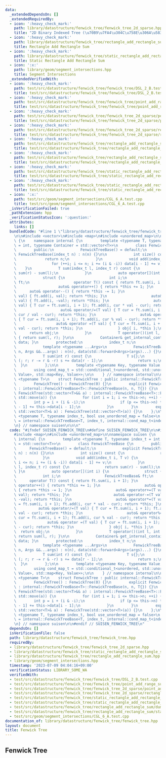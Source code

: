 ```yaml
---
data:
  _extendedDependsOn: []
  _extendedRequiredBy:
  - icon: ':heavy_check_mark:'
    path: library/datastructure/fenwick_tree/fenwick_tree_2d_sparse.hpp
    title: "2D Binary Indexed Tree (\u70B9\u7FA4\u304C\u758E\u306A\u5834\u5408)"
  - icon: ':heavy_check_mark:'
    path: library/datastructure/fenwick_tree/rectangle_add_rectangle_sum.hpp
    title: Rectangle Add Rectangle Sum
  - icon: ':heavy_check_mark:'
    path: library/datastructure/fenwick_tree/static_rectangle_add_rectangle_sum.hpp
    title: Static Rectangle Add Rectangle Sum
  - icon: ':x:'
    path: library/geom/segment_intersections.hpp
    title: Segment Intersections
  _extendedVerifiedWith:
  - icon: ':heavy_check_mark:'
    path: test/src/datastructure/fenwick_tree/fenwick_tree/DSL_2_B.test.cpp
    title: test/src/datastructure/fenwick_tree/fenwick_tree/DSL_2_B.test.cpp
  - icon: ':heavy_check_mark:'
    path: test/src/datastructure/fenwick_tree/fenwick_tree/point_add_range_sum.test.cpp
    title: test/src/datastructure/fenwick_tree/fenwick_tree/point_add_range_sum.test.cpp
  - icon: ':heavy_check_mark:'
    path: test/src/datastructure/fenwick_tree/fenwick_tree_2d_sparse/point_add_rectangle_sum.test.cpp
    title: test/src/datastructure/fenwick_tree/fenwick_tree_2d_sparse/point_add_rectangle_sum.test.cpp
  - icon: ':heavy_check_mark:'
    path: test/src/datastructure/fenwick_tree/fenwick_tree_2d_sparse/rectangle_sum.test.cpp
    title: test/src/datastructure/fenwick_tree/fenwick_tree_2d_sparse/rectangle_sum.test.cpp
  - icon: ':heavy_check_mark:'
    path: test/src/datastructure/fenwick_tree/rectangle_add_rectangle_sum/dummy.test.cpp
    title: test/src/datastructure/fenwick_tree/rectangle_add_rectangle_sum/dummy.test.cpp
  - icon: ':heavy_check_mark:'
    path: test/src/datastructure/fenwick_tree/rectangle_add_rectangle_sum/static_rectangle_add_rectangle_sum.test.cpp
    title: test/src/datastructure/fenwick_tree/rectangle_add_rectangle_sum/static_rectangle_add_rectangle_sum.test.cpp
  - icon: ':heavy_check_mark:'
    path: test/src/datastructure/fenwick_tree/static_rectangle_add_rectangle_sum/dummy.test.cpp
    title: test/src/datastructure/fenwick_tree/static_rectangle_add_rectangle_sum/dummy.test.cpp
  - icon: ':heavy_check_mark:'
    path: test/src/datastructure/fenwick_tree/static_rectangle_add_rectangle_sum/static_rectangle_add_rectangle_sum.test.cpp
    title: test/src/datastructure/fenwick_tree/static_rectangle_add_rectangle_sum/static_rectangle_add_rectangle_sum.test.cpp
  - icon: ':x:'
    path: test/src/geom/segment_intersections/CGL_6_A.test.cpp
    title: test/src/geom/segment_intersections/CGL_6_A.test.cpp
  _isVerificationFailed: true
  _pathExtension: hpp
  _verificationStatusIcon: ':question:'
  attributes:
    links: []
  bundledCode: "#line 1 \"library/datastructure/fenwick_tree/fenwick_tree.hpp\"\n\n\
    \n\n#include <vector>\n#include <map>\n#include <unordered_map>\n\nnamespace suisen\
    \ {\n    namespace internal {\n        template <typename T, typename index_t\
    \ = int, typename Container = std::vector<T>>\n        class FenwickTreeBase {\n\
    \        public:\n            FenwickTreeBase() = default;\n            explicit\
    \ FenwickTreeBase(index_t n) : n(n) {}\n\n            int size() const {\n   \
    \             return n;\n            }\n            void add(index_t i, T v) {\n\
    \                for (++i; i <= n; i += (i & -i)) data[i - 1] += v;\n        \
    \    }\n            T sum(index_t l, index_t r) const {\n                return\
    \ sum(r) - sum(l);\n            }\n            auto operator[](int i) {\n    \
    \            struct {\n                    int i;\n                    FenwickTreeBase&\
    \ ft;\n                    operator T() const { return ft.sum(i, i + 1); }\n \
    \                   auto& operator++() { return *this += 1; }\n              \
    \      auto& operator--() { return *this -= 1; }\n                    auto& operator+=(T\
    \ val) { ft.add(i, val); return *this; }\n                    auto& operator-=(T\
    \ val) { ft.add(i, -val); return *this; }\n                    auto& operator*=(T\
    \ val) { T cur = ft.sum(i, i + 1); ft.add(i, cur * val - cur); return *this; }\n\
    \                    auto& operator/=(T val) { T cur = ft.sum(i, i + 1); ft.add(i,\
    \ cur / val - cur); return *this; }\n                    auto& operator%=(T val)\
    \ { T cur = ft.sum(i, i + 1); ft.add(i, cur % val - cur); return *this; }\n  \
    \                  auto& operator =(T val) { T cur = ft.sum(i, i + 1); ft.add(i,\
    \ val - cur); return *this; }\n                } obj{ i, *this };\n          \
    \      return obj;\n            }\n            T operator()(int l, int r) const\
    \ { return sum(l, r); }\n\n            Container& get_internal_container() { return\
    \ data; }\n        protected:\n            index_t n;\n            Container data;\n\
    \            template <typename ...Args>\n            FenwickTreeBase(index_t\
    \ n, Args &&...args) : n(n), data(std::forward<Args>(args)...) {}\n        private:\n\
    \            T sum(int r) const {\n                T s{};\n                for\
    \ (; r; r -= r & -r) s += data[r - 1];\n                return s;\n          \
    \  }\n        };\n\n        template <typename Key, typename Value, bool unordered>\n\
    \        using cond_map_t = std::conditional_t<unordered, std::unordered_map<Key,\
    \ Value>, std::map<Key, Value>>;\n\n    } // namespace internal\n\n    template\
    \ <typename T>\n    struct FenwickTree : public internal::FenwickTreeBase<T> {\n\
    \        FenwickTree() : FenwickTree(0) {}\n        explicit FenwickTree(int n)\
    \ : internal::FenwickTreeBase<T>::FenwickTreeBase(n, n, T{}) {}\n        explicit\
    \ FenwickTree(std::vector<T>&& a) : internal::FenwickTreeBase<T>::FenwickTreeBase(a.size(),\
    \ std::move(a)) {\n            for (int i = 1; i <= this->n; ++i) {\n        \
    \        int p = i + (i & -i);\n                if (p <= this->n) this->data[p\
    \ - 1] += this->data[i - 1];\n            }\n        }\n        explicit FenwickTree(const\
    \ std::vector<T>& a) : FenwickTree(std::vector<T>(a)) {}\n    };\n\n    template\
    \ <typename T, typename index_t, bool use_unordered_map = false>\n    using MapFenwickTree\
    \ = internal::FenwickTreeBase<T, index_t, internal::cond_map_t<index_t, T, use_unordered_map>>;\n\
    \n} // namespace suisen\n\n\n"
  code: "#ifndef SUISEN_FENWICK_TREE\n#define SUISEN_FENWICK_TREE\n\n#include <vector>\n\
    #include <map>\n#include <unordered_map>\n\nnamespace suisen {\n    namespace\
    \ internal {\n        template <typename T, typename index_t = int, typename Container\
    \ = std::vector<T>>\n        class FenwickTreeBase {\n        public:\n      \
    \      FenwickTreeBase() = default;\n            explicit FenwickTreeBase(index_t\
    \ n) : n(n) {}\n\n            int size() const {\n                return n;\n\
    \            }\n            void add(index_t i, T v) {\n                for (++i;\
    \ i <= n; i += (i & -i)) data[i - 1] += v;\n            }\n            T sum(index_t\
    \ l, index_t r) const {\n                return sum(r) - sum(l);\n           \
    \ }\n            auto operator[](int i) {\n                struct {\n        \
    \            int i;\n                    FenwickTreeBase& ft;\n              \
    \      operator T() const { return ft.sum(i, i + 1); }\n                    auto&\
    \ operator++() { return *this += 1; }\n                    auto& operator--()\
    \ { return *this -= 1; }\n                    auto& operator+=(T val) { ft.add(i,\
    \ val); return *this; }\n                    auto& operator-=(T val) { ft.add(i,\
    \ -val); return *this; }\n                    auto& operator*=(T val) { T cur\
    \ = ft.sum(i, i + 1); ft.add(i, cur * val - cur); return *this; }\n          \
    \          auto& operator/=(T val) { T cur = ft.sum(i, i + 1); ft.add(i, cur /\
    \ val - cur); return *this; }\n                    auto& operator%=(T val) { T\
    \ cur = ft.sum(i, i + 1); ft.add(i, cur % val - cur); return *this; }\n      \
    \              auto& operator =(T val) { T cur = ft.sum(i, i + 1); ft.add(i, val\
    \ - cur); return *this; }\n                } obj{ i, *this };\n              \
    \  return obj;\n            }\n            T operator()(int l, int r) const {\
    \ return sum(l, r); }\n\n            Container& get_internal_container() { return\
    \ data; }\n        protected:\n            index_t n;\n            Container data;\n\
    \            template <typename ...Args>\n            FenwickTreeBase(index_t\
    \ n, Args &&...args) : n(n), data(std::forward<Args>(args)...) {}\n        private:\n\
    \            T sum(int r) const {\n                T s{};\n                for\
    \ (; r; r -= r & -r) s += data[r - 1];\n                return s;\n          \
    \  }\n        };\n\n        template <typename Key, typename Value, bool unordered>\n\
    \        using cond_map_t = std::conditional_t<unordered, std::unordered_map<Key,\
    \ Value>, std::map<Key, Value>>;\n\n    } // namespace internal\n\n    template\
    \ <typename T>\n    struct FenwickTree : public internal::FenwickTreeBase<T> {\n\
    \        FenwickTree() : FenwickTree(0) {}\n        explicit FenwickTree(int n)\
    \ : internal::FenwickTreeBase<T>::FenwickTreeBase(n, n, T{}) {}\n        explicit\
    \ FenwickTree(std::vector<T>&& a) : internal::FenwickTreeBase<T>::FenwickTreeBase(a.size(),\
    \ std::move(a)) {\n            for (int i = 1; i <= this->n; ++i) {\n        \
    \        int p = i + (i & -i);\n                if (p <= this->n) this->data[p\
    \ - 1] += this->data[i - 1];\n            }\n        }\n        explicit FenwickTree(const\
    \ std::vector<T>& a) : FenwickTree(std::vector<T>(a)) {}\n    };\n\n    template\
    \ <typename T, typename index_t, bool use_unordered_map = false>\n    using MapFenwickTree\
    \ = internal::FenwickTreeBase<T, index_t, internal::cond_map_t<index_t, T, use_unordered_map>>;\n\
    \n} // namespace suisen\n\n#endif // SUISEN_FENWICK_TREE\n"
  dependsOn: []
  isVerificationFile: false
  path: library/datastructure/fenwick_tree/fenwick_tree.hpp
  requiredBy:
  - library/datastructure/fenwick_tree/fenwick_tree_2d_sparse.hpp
  - library/datastructure/fenwick_tree/static_rectangle_add_rectangle_sum.hpp
  - library/datastructure/fenwick_tree/rectangle_add_rectangle_sum.hpp
  - library/geom/segment_intersections.hpp
  timestamp: '2023-07-09 04:04:16+09:00'
  verificationStatus: LIBRARY_SOME_WA
  verifiedWith:
  - test/src/datastructure/fenwick_tree/fenwick_tree/DSL_2_B.test.cpp
  - test/src/datastructure/fenwick_tree/fenwick_tree/point_add_range_sum.test.cpp
  - test/src/datastructure/fenwick_tree/fenwick_tree_2d_sparse/point_add_rectangle_sum.test.cpp
  - test/src/datastructure/fenwick_tree/fenwick_tree_2d_sparse/rectangle_sum.test.cpp
  - test/src/datastructure/fenwick_tree/static_rectangle_add_rectangle_sum/dummy.test.cpp
  - test/src/datastructure/fenwick_tree/static_rectangle_add_rectangle_sum/static_rectangle_add_rectangle_sum.test.cpp
  - test/src/datastructure/fenwick_tree/rectangle_add_rectangle_sum/dummy.test.cpp
  - test/src/datastructure/fenwick_tree/rectangle_add_rectangle_sum/static_rectangle_add_rectangle_sum.test.cpp
  - test/src/geom/segment_intersections/CGL_6_A.test.cpp
documentation_of: library/datastructure/fenwick_tree/fenwick_tree.hpp
layout: document
title: Fenwick Tree
---
```

## Fenwick Tree
